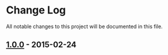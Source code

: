 # Change Log
All notable changes to this project will be documented in this file.

## [1.0.0] - 2015-02-24


[1.0.0]: https://github.com/eBayEnterprise/magento-active-config/compare/1.0.0...HEAD
